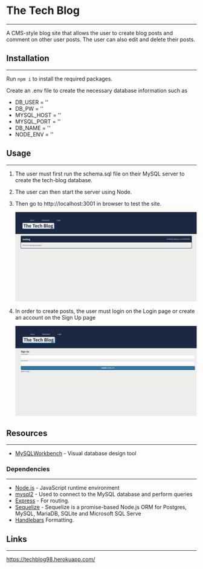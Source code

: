 # The Tech Blog 
---
A CMS-style blog site that allows the user to create blog posts and comment on other user posts. The user can also edit and delete their posts. 

    
## Installation
---
Run `npm i` to install the required packages.

 Create an .env file to create the necessary database 
 information such as 
* DB_USER = ''
* DB_PW = ''
* MYSQL_HOST = ''
* MYSQL_PORT = ''
* DB_NAME = ''
* NODE_ENV = ''

## Usage
---
1. The user must first run the schema.sql file on their MySQL server to create the tech-blog database. 
2. The user can then start the server using Node.
3. Then go to http://localhost:3001 in browser to test the site.

    ![](images/sample2.png)

4. In order to create posts, the user must login on the Login page or create an account on the Sign Up page

    ![](images/sample.png)


## Resources
---
* [MySQLWorkbench](https://www.mysql.com/products/workbench/) - Visual database design tool

### Dependencies
---
* [Node.js](https://nodejs.org/en/) - JavaScript runtime environment
* [mysql2](https://www.npmjs.com/package/mysql2) - Used to connect to the MySQL database and perform queries
* [Express](https://www.npmjs.com/package/express) - For routing.
* [Sequelize](https://www.npmjs.com/package/sequelize) - Sequelize is a promise-based Node.js ORM for Postgres, MySQL, MariaDB, SQLite and Microsoft SQL Serve
* [Handlebars](https://handlebarsjs.com/) Formatting.

## Links
---
https://techblog98.herokuapp.com/

